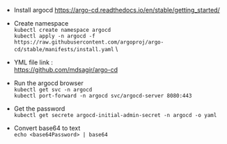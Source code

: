 + Install argocd
https://argo-cd.readthedocs.io/en/stable/getting_started/ 

+ Create namespace\
`kubectl create namespace argocd`\
`kubectl apply -n argocd -f https://raw.githubusercontent.com/argoproj/argo-cd/stable/manifests/install.yaml` \

+ YML file link :\
https://github.com/mdsagir/argo-cd

+ Run the argocd browser\
`kubectl get svc -n argocd`\
`kubectl port-forward -n argocd svc/argocd-server 8080:443`

+ Get the password\
`kubectl get secrete argocd-initial-admin-secret -n argocd -o yaml`
+ Convert base64 to text\
`echo <base64Password> | base64`
